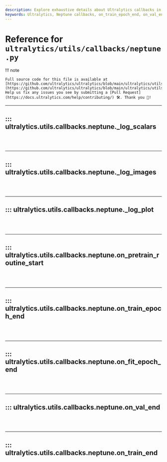 ```yaml
---
description: Explore exhaustive details about Ultralytics callbacks in Neptune, with specifics about scalar logging, routine start, and more.
keywords: Ultralytics, Neptune callbacks, on_train_epoch_end, on_val_end, _log_plot, _log_images, on_pretrain_routine_start, on_fit_epoch_end, on_train_end
---
```


# Reference for `ultralytics/utils/callbacks/neptune.py`

!!! note

    Full source code for this file is available at [https://github.com/ultralytics/ultralytics/blob/main/ultralytics/utils/callbacks/neptune.py](https://github.com/ultralytics/ultralytics/blob/main/ultralytics/utils/callbacks/neptune.py). Help us fix any issues you see by submitting a [Pull Request](https://docs.ultralytics.com/help/contributing/) 🛠️. Thank you 🙏!

---
## ::: ultralytics.utils.callbacks.neptune._log_scalars
<br><br>

---
## ::: ultralytics.utils.callbacks.neptune._log_images
<br><br>

---
## ::: ultralytics.utils.callbacks.neptune._log_plot
<br><br>

---
## ::: ultralytics.utils.callbacks.neptune.on_pretrain_routine_start
<br><br>

---
## ::: ultralytics.utils.callbacks.neptune.on_train_epoch_end
<br><br>

---
## ::: ultralytics.utils.callbacks.neptune.on_fit_epoch_end
<br><br>

---
## ::: ultralytics.utils.callbacks.neptune.on_val_end
<br><br>

---
## ::: ultralytics.utils.callbacks.neptune.on_train_end
<br><br>

